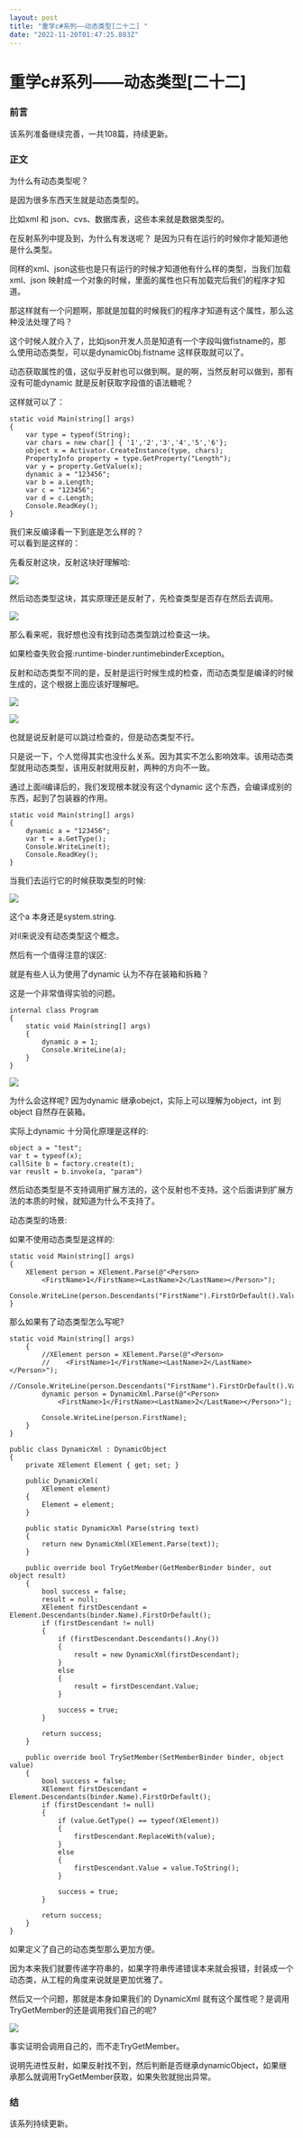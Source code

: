```yaml
---
layout: post
title: "重学c#系列——动态类型[二十二] "
date: "2022-11-20T01:47:25.883Z"
---
```

重学c#系列——动态类型\[二十二\]
===================

### 前言

该系列准备继续完善，一共108篇，持续更新。

### 正文

为什么有动态类型呢？

是因为很多东西天生就是动态类型的。

比如xml 和 json、cvs、数据库表，这些本来就是数据类型的。

在反射系列中提及到，为什么有发送呢？ 是因为只有在运行的时候你才能知道他是什么类型。

同样的xml、json这些也是只有运行的时候才知道他有什么样的类型，当我们加载xml、json 映射成一个对象的时候，里面的属性也只有加载完后我们的程序才知道。

那这样就有一个问题啊，那就是加载的时候我们的程序才知道有这个属性，那么这种没法处理了吗？

这个时候人就介入了，比如json开发人员是知道有一个字段叫做fistname的，那么使用动态类型，可以是dynamicObj.fistname 这样获取就可以了。

动态获取属性的值，这似乎反射也可以做到啊。是的啊，当然反射可以做到，那有没有可能dynamic 就是反射获取字段值的语法糖呢？

这样就可以了：

    static void Main(string[] args)
    {
    	var type = typeof(String);
    	var chars = new char[] { '1','2','3','4','5','6'};
    	object x = Activator.CreateInstance(type, chars);
    	PropertyInfo property = type.GetProperty("Length");
    	var y = property.GetValue(x);
    	dynamic a = "123456";
    	var b = a.Length;
    	var c = "123456";
    	var d = c.Length;
    	Console.ReadKey();
    }
    

我们来反编译看一下到底是怎么样的？  
可以看到是这样的：

先看反射这块，反射这块好理解哈:

![](https://img2022.cnblogs.com/blog/1289794/202211/1289794-20221119113909280-1033932979.png)

然后动态类型这块，其实原理还是反射了，先检查类型是否存在然后去调用。

![](https://img2022.cnblogs.com/blog/1289794/202211/1289794-20221119114035406-1329081335.png)

那么看来呢，我好想也没有找到动态类型跳过检查这一块。

如果检查失败会报:runtime-binder.runtimebinderException。

反射和动态类型不同的是，反射是运行时候生成的检查，而动态类型是编译的时候生成的，这个根据上面应该好理解吧。

![](https://img2022.cnblogs.com/blog/1289794/202211/1289794-20221119114932432-440114204.png)

![](https://img2022.cnblogs.com/blog/1289794/202211/1289794-20221119114948146-236549450.png)

也就是说反射是可以跳过检查的，但是动态类型不行。

只是说一下，个人觉得其实也没什么关系。因为其实不怎么影响效率。该用动态类型就用动态类型，该用反射就用反射，两种的方向不一致。

通过上面il编译后的，我们发现根本就没有这个dynamic 这个东西，会编译成别的东西，起到了包装器的作用。

    static void Main(string[] args)
    {
    	dynamic a = "123456";
    	var t = a.GetType();
    	Console.WriteLine(t);
    	Console.ReadKey();
    }
    

当我们去运行它的时候获取类型的时候:

![](https://img2022.cnblogs.com/blog/1289794/202211/1289794-20221119115916461-609419118.png)

这个a 本身还是system.string.

对il来说没有动态类型这个概念。

然后有一个值得注意的误区:

就是有些人认为使用了dynamic 认为不存在装箱和拆箱？

这是一个非常值得实验的问题。

    internal class Program
    {
    	static void Main(string[] args)
    	{
    		dynamic a = 1;
    		Console.WriteLine(a);
    	}
    }
    

![](https://img2022.cnblogs.com/blog/1289794/202211/1289794-20221119120357648-351265592.png)

为什么会这样呢? 因为dynamic 继承obejct，实际上可以理解为object，int 到 object 自然存在装箱。

实际上dynamic 十分简化原理是这样的:

    object a = "test";
    var t = typeof(x);
    callSite b = factory.create(t);
    var reuslt = b.invoke(a, "param")
    

然后动态类型是不支持调用扩展方法的，这个反射也不支持。这个后面讲到扩展方法的本质的时候，就知道为什么不支持了。

动态类型的场景:

如果不使用动态类型是这样的:

    static void Main(string[] args)
    {
    	XElement person = XElement.Parse(@"<Person>
    		<FirstName>1</FirstName><LastName>2</LastName></Person>");
    	Console.WriteLine(person.Descendants("FirstName").FirstOrDefault().Value);
    }
    

那么如果有了动态类型怎么写呢?

    static void Main(string[] args)
    	{
    		//XElement person = XElement.Parse(@"<Person>
    		//    <FirstName>1</FirstName><LastName>2</LastName></Person>");
    		//Console.WriteLine(person.Descendants("FirstName").FirstOrDefault().Value);
    		dynamic person = DynamicXml.Parse(@"<Person>
    			<FirstName>1</FirstName><LastName>2</LastName></Person>");
    
    		Console.WriteLine(person.FirstName);
    	}
    }
    
    public class DynamicXml : DynamicObject
    {
    	private XElement Element { get; set; }
    
    	public DynamicXml(
    		XElement element)
    	{
    		Element = element;
    	}
    
    	public static DynamicXml Parse(string text)
    	{
    		return new DynamicXml(XElement.Parse(text));
    	}
    
    	public override bool TryGetMember(GetMemberBinder binder, out object result)
    	{
    		bool success = false;
    		result = null;
    		XElement firstDescendant = Element.Descendants(binder.Name).FirstOrDefault();
    		if (firstDescendant != null)
    		{
    			if (firstDescendant.Descendants().Any())
    			{
    				result = new DynamicXml(firstDescendant);
    			}
    			else
    			{
    				result = firstDescendant.Value;
    			}
    
    			success = true;
    		}
    
    		return success;
    	}
    
    	public override bool TrySetMember(SetMemberBinder binder, object value)
    	{
    		bool success = false;
    		XElement firstDescendant = Element.Descendants(binder.Name).FirstOrDefault();
    		if (firstDescendant != null)
    		{
    			if (value.GetType() == typeof(XElement))
    			{
    				firstDescendant.ReplaceWith(value);
    			}
    			else
    			{
    				firstDescendant.Value = value.ToString();
    			}
    
    			success = true;
    		}
    
    		return success;
    	}
    }
    

如果定义了自己的动态类型那么更加方便。

因为本来我们就要传递字符串的，如果字符串传递错误本来就会报错，封装成一个动态类，从工程的角度来说就是更加优雅了。

然后又一个问题，那就是本身如果我们的 DynamicXml 就有这个属性呢？是调用TryGetMember的还是调用我们自己的呢?

![](https://img2022.cnblogs.com/blog/1289794/202211/1289794-20221119133149306-1660899649.png)

事实证明会调用自己的，而不走TryGetMember。

说明先进性反射，如果反射找不到，然后判断是否继承dynamicObject，如果继承那么就调用TryGetMember获取，如果失败就抛出异常。

### 结

该系列持续更新。